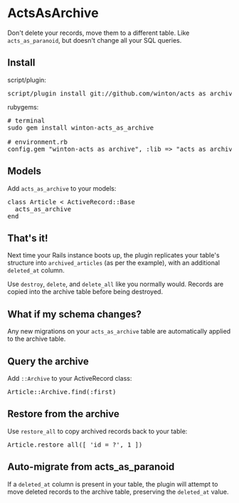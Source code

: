 ActsAsArchive
=============

Don't delete your records, move them to a different table.
Like <code>acts\_as\_paranoid</code>, but doesn't change all your SQL queries.

Install
-------

script/plugin:

<pre>
script/plugin install git://github.com/winton/acts_as_archive.git
</pre>

rubygems:

<pre>
# terminal
sudo gem install winton-acts_as_archive

# environment.rb
config.gem "winton-acts_as_archive", :lib => "acts_as_archive", :source => "http://gems.github.com"
</pre>

Models
------

Add <code>acts\_as\_archive</code> to your models:

<pre>
class Article < ActiveRecord::Base
  acts_as_archive
end
</pre>

That's it!
----------

Next time your Rails instance boots up, the plugin replicates your table's structure into
<code>archived\_articles</code> (as per the example), with an additional <code>deleted\_at</code> column.

Use <code>destroy</code>, <code>delete</code>, and <code>delete_all</code> like you normally would.
Records are copied into the archive table before being destroyed.

What if my schema changes?
--------------------------

Any new migrations on your <code>acts\_as\_archive</code> table are automatically applied to the archive table.

Query the archive
-----------------

Add <code>::Archive</code> to your ActiveRecord class:

<pre>
Article::Archive.find(:first)
</pre>

Restore from the archive
------------------------

Use <code>restore\_all</code> to copy archived records back to your table:

<pre>
Article.restore_all([ 'id = ?', 1 ])
</pre>

Auto-migrate from acts\_as\_paranoid
------------------------------------

If a <code>deleted\_at</code> column is present in your table, the plugin will attempt to move deleted
records to the archive table, preserving the <code>deleted\_at</code> value.